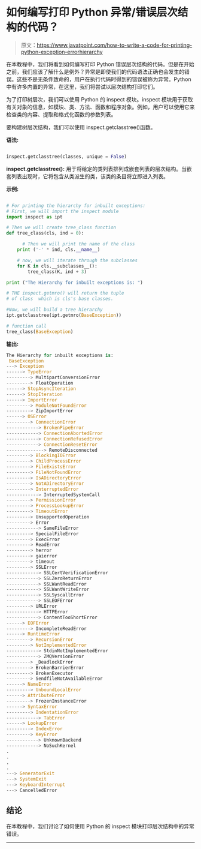 # 如何编写打印 Python 异常/错误层次结构的代码？

> 原文：<https://www.javatpoint.com/how-to-write-a-code-for-printing-python-exception-errorhierarchy>

在本教程中，我们将看到如何编写打印 Python 错误层次结构的代码。但是在开始之前，我们应该了解什么是例外？异常是即使我们的代码语法正确也会发生的错误。这些不是无条件致命的，用户在执行代码时得到的错误被称为异常。Python 中有许多内置的异常，在这里，我们将尝试以层次结构打印它们。

为了打印树层次，我们可以使用 Python 的 inspect 模块。inspect 模块用于获取有关对象的信息，如模块、类、方法、函数和程序对象。例如，用户可以使用它来检查类的内容、提取和格式化函数的参数列表。

要构建树层次结构，我们可以使用 inspect.getclasstree()函数。

**语法:**

```py

inspect.getclasstree(classes, unique = False)

```

**inspect.getclasstree():** 用于将给定的类列表排列成嵌套列表的层次结构。当嵌套列表出现时，它将包含从类派生的类，该类的条目将立即进入列表。

**示例:**

```py

# For printing the hierarchy for inbuilt exceptions:
# First, we will import the inspect module
import inspect as ipt

# Then we will create tree_class function
def tree_class(cls, ind = 0):

      # Then we will print the name of the class
    print ('-' * ind, cls.__name__)

    # now, we will iterate through the subclasses
    for K in cls.__subclasses__():
        tree_class(K, ind + 3)

print ("The Hierarchy for inbuilt exceptions is: ")

# THE inspect.getmro() will return the tuple 
# of class  which is cls's base classes.

#Now, we will build a tree hierarchy 
ipt.getclasstree(ipt.getmro(BaseException))

# function call
tree_class(BaseException)

```

**输出:**

```py
The Hierarchy for inbuilt exceptions is: 
 BaseException
---> Exception
------> TypeError
---------> MultipartConversionError
---------> FloatOperation
------> StopAsyncIteration
------> StopIteration
------> ImportError
---------> ModuleNotFoundError
---------> ZipImportError
------> OSError
---------> ConnectionError
------------> BrokenPipeError
------------> ConnectionAbortedError
------------> ConnectionRefusedError
------------> ConnectionResetError
--------------> RemoteDisconnected
---------> BlockingIOError
---------> ChildProcessError
---------> FileExistsError
---------> FileNotFoundError
---------> IsADirectoryError
---------> NotADirectoryError
---------> InterruptedError
------------> InterruptedSystemCall
---------> PermissionError
---------> ProcessLookupError
---------> TimeoutError
---------> UnsupportedOperation
---------> Error
------------> SameFileError
---------> SpecialFileError
---------> ExecError
---------> ReadError
---------> herror
---------> gaierror
---------> timeout
---------> SSLError
------------> SSLCertVerificationError
------------> SSLZeroReturnError
------------> SSLWantReadError
------------> SSLWantWriteError
------------> SSLSyscallError
------------> SSLEOFError
---------> URLError
------------> HTTPError
------------> ContentTooShortError
------> EOFError
---------> IncompleteReadError
------> RuntimeError
---------> RecursionError
---------> NotImplementedError
------------> StdinNotImplementedError
------------> ZMQVersionError
---------> _DeadlockError
---------> BrokenBarrierError
---------> BrokenExecutor
---------> SendfileNotAvailableError
------> NameError
---------> UnboundLocalError
------> AttributeError
---------> FrozenInstanceError
------> SyntaxError
---------> IndentationError
------------> TabError
------> LookupError
---------> IndexError
---------> KeyError
------------> UnknownBackend
------------> NoSuchKernel
.
.
.
.
---> GeneratorExit
---> SystemExit
---> KeyboardInterrupt
---> CancelledError

```

## 结论

在本教程中，我们讨论了如何使用 Python 的 inspect 模块打印层次结构中的异常错误。

* * *